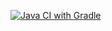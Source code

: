 [![Java CI with Gradle](https://github.com/048Bodrum/testAPI/actions/workflows/gradle.yml/badge.svg)](https://github.com/048Bodrum/testAPI/actions/workflows/gradle.yml)